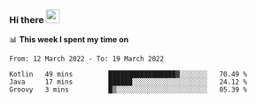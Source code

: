 ### Hi there <a href="https://www.gautamkrishnar.com/"><img src="https://media.giphy.com/media/hvRJCLFzcasrR4ia7z/giphy.gif" width="25px"></a>

📊 **This week I spent my time on**

<!--START_SECTION:waka-->

```text
From: 12 March 2022 - To: 19 March 2022

Kotlin   49 mins         █████████████████▓░░░░░░░   70.49 %
Java     17 mins         ██████░░░░░░░░░░░░░░░░░░░   24.12 %
Groovy   3 mins          █▒░░░░░░░░░░░░░░░░░░░░░░░   05.39 %
```

<!--END_SECTION:waka-->
